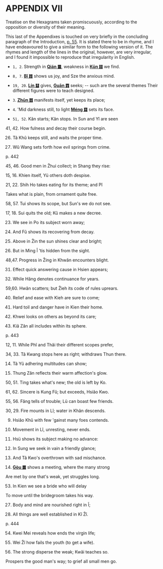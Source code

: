 # APPENDIX VII

Treatise on the Hexagrams taken promiscuously, according to the opposition or diversity of their meaning.

This last of the Appendixes is touched on very briefly in the concluding paragraph of the Introduction, [p. 55](). It is stated there to be in rhyme, and I have endeavoured to give a similar form to the following version of it. The rhymes and length of the lines in the original, however, are very irregular, and I found it impossible to reproduce that irregularity in English.

- `1, 2`. Strength in [**Qián ䷀**](./e4b9beqian.md), weakness in [**Kūn ䷁**](./e59da4kun.md) we find.

- `8, 7`. [**Bǐ ䷇**](e6af94bi.md) shows us joy, and Sze the anxious mind.

- `19, 20`. [**Lín ䷒**](e4b8b4lin.md) gives, [**Guān ䷓**](e8a782guan.md) seeks; -- such are the several themes Their different figures were to teach designed.

- `3`. [**Zhūn ䷂**](e5b1afzhun.md) manifests itself, yet keeps its place;

- `4`. 'Mid darkness still, to light [**Méng ䷃**](e89299meng.md) sets its face.

- `51, 52`. Kăn starts; Kăn stops. In Sun and Yî are seen

41, 42. How fulness and decay their course begin.

26. Tâ Khû keeps still, and waits the proper time.

25. Wû Wang sets forth how evil springs from crime.

p. 442

45, 46. Good men in Žhui collect; in Shang they rise:

15, 16. Khien itself, Yü others doth despise.

21, 22. Shih Ho takes eating for its theme; and Pî

Takes what is plain, from ornament quite free.

58, 57. Tui shows its scope, but Sun's we do not see.

17, 18. Sui quits the old; Kû makes a new decree.

23. We see in Po its subject worn away;

24. And Fû shows its recovering from decay.

35. Above in Žin the sun shines clear and bright;

36. But in Ming Î 'tis hidden from the sight.

48,47. Progress in Žing in Khwăn encounters blight.

31. Effect quick answering cause in Hsien appears;

32. While Hăng denotes continuance for years.

59,60. Hwân scatters; but Žieh its code of rules uprears.

40. Relief and ease with Kieh are sure to come;

41. Hard toil and danger have in Kien their home.

38. Khwei looks on others as beyond its care;

37. Kiâ Zăn all includes within its sphere.

p. 443

12, 11. While Phî and Thâi their different scopes prefer,

34, 33. Tâ Kwang stops here as right; withdraws Thun there.

14. Tâ Yû adhering multitudes can show;

13. Thung Zăn reflects their warm affection's glow.

50, 51. Ting takes what's new; the old is left by Ko.

61, 62. Sincere is Kung Fû; but exceeds, Hsiâo Kwo.

55, 56. Făng tells of trouble; Lü can boast few friends.

30, 29. Fire mounts in Lî; water in Khân descends.

9. Hsiâo Khû with few 'gainst many foes contends.

10. Movement in Lî, unresting, never ends.

5. Hsü shows its subject making no advance:

6. In Sung we seek in vain a friendly glance;

28. And Tâ Kwo's overthrown with sad mischance.

44. [**Gòu ䷫**](e5a7a4gou.md) shows a meeting, where the many strong

Are met by one that's weak, yet struggles long.

53. In Kien we see a bride who will delay

To move until the bridegroom takes his way.

27. Body and mind are nourished right in Î;

63. All things are well established in Kî Žî.

p. 444

54. Kwei Mei reveals how ends the virgin life;

64. Wei Žî how fails the youth (to get a wife).

43. The strong disperse the weak; Kwâi teaches so.

Prospers the good man's way; to grief all small men go.
